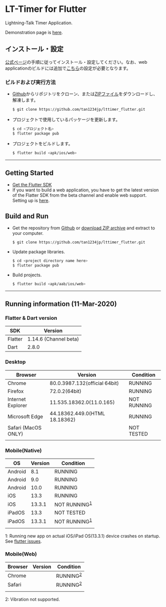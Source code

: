 # LT-Timer for Flutter

Lightning-Talk Timer Application.

Demonstration page is [here](https://tan1234jp.github.io/).

## インストール・設定

[公式ページ](https://flutter.dev/docs/get-started/install)の手順に従ってインストール・設定してください。なお、web applicationのビルドには追加で[こちら](https://flutter.dev/docs/get-started/web)の設定が必要となります。

### ビルドおよび実行方法

- [Github](https://github.com/tan1234jp/lttimer_flutter)からリポジトリをクローン、または[ZIPファイル](https://github.com/tan1234jp/lttimer_flutter/archive/master.zip)をダウンロードし、解凍します。

  ```sh
  $ git clone https://github.com/tan1234jp/lttimer_flutter.git
  ```

- プロジェクトで使用しているパッケージを更新します。

  ```sh
  $ cd <プロジェクト名>
  $ flutter package pub
  ```

- プロジェクトをビルドします。

  ```sh
  $ flutter build <apk/ios/web>
  ```
---

## Getting Started

- [Get the Flutter SDK](https://flutter.dev/docs/get-started/install)
- If you want to build a web application, you have to get the latest version of the Flatter SDK from the beta channel and enable web support. Setting up is [here](https://flutter.dev/docs/get-started/web).

## Build and Run

- Get the repository from [Github](https://github.com/tan1234jp/lttimer_flutter) or [download ZIP archive](https://github.com/tan1234jp/lttimer_flutter/archive/master.zip) and extract to your computer.

  ```sh
  $ git clone https://github.com/tan1234jp/lttimer_flutter.git
  ```

- Update package libraries.

  ```sh
  $ cd <project directory name here>
  $ flutter package pub
  ```

- Build projects.

  ```sh
  $ flutter build <apk/aab/ios/web>
  ```

------

## Running information (11-Mar-2020)

### Flatter & Dart version

| SDK      | Version              |
|----------|----------------------|
| Flatter  | 1.14.6 (Channel beta)|
| Dart     | 2.8.0                |

### Desktop

| Browser             | Version                       | Condition  |
| ------------------- | ----------------------------- | ---------- |
| Chrome              | 80.0.3987.132(official 64bit) | RUNNING    |
| Firefox             | 72.0.2(64bit)                 | RUNNING    |
| Internet Explorer   | 11.535.18362.0(11.0.165)      | NOT RUNNING|
| Microsoft Edge      | 44.18362.449.0(HTML 18.18362) | RUNNING    |
| Safari (MacOS ONLY) |                               | NOT TESTED |
|                     |                               |            |

### Mobile(Native)

| OS      | Version           | Condition  |
| ------- | ----------------- | ---------- |
| Android | 8.1               | RUNNING    |
| Android | 9.0               | RUNNING    |
| Android | 10.0              | RUNNING    |
| iOS     | 13.3              | RUNNING    |
| iOS     | 13.3.1            | NOT RUNNING<sup>[1](#footnote1)</sup> |
| iPadOS  | 13.3              | NOT TESTED |
| iPadOS  | 13.3.1            | NOT RUNNING<sup>[1](#footnote1)</sup> |
|         |                   |            |

<a name="footnote1">1</a>: Running new app on actual iOS/iPad OS(13.3.1) device crashes on startup. See [flutter issues](https://github.com/flutter/flutter/issues/49504).

### Mobile(Web)

| Browser | Version | Condition  |
| ------- | ------- | ---------- |
| Chrome  |         | RUNNING<sup>[2](#footnote2)</sup> |
| Safari  |         | RUNNING<sup>[2](#footnote2)</sup> |
|         |         |            |

<a name="footnote2">2</a>: Vibration not supported.
